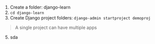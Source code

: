 1. Create a folder: django-learn
2. ```cd django-learn```
3. Create Django project folders: ```django-admin startproject demoproj```
> A single project can have multiple apps
5. sda
